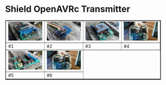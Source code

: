 # Shield OpenAVRc Transmitter

<table border="2">
<tr>
<td><img src="https://github.com/Ingwie/OpenAVRc_Hw/blob/V3/User's%20OpenAVRc%20Transmitters/Bracame/Bracame_TX_MegaMini/b1.jpg" border="0"/></td>
<td><img src="https://github.com/Ingwie/OpenAVRc_Hw/blob/V3/User's%20OpenAVRc%20Transmitters/Bracame/Bracame_TX_MegaMini/b2.jpg" border="0"/></td>
<td><img src="https://github.com/Ingwie/OpenAVRc_Hw/blob/V3/User's%20OpenAVRc%20Transmitters/Bracame/Bracame_TX_MegaMini/b3.jpg" border="0"/></td>
<td><img src="https://github.com/Ingwie/OpenAVRc_Hw/blob/V3/User's%20OpenAVRc%20Transmitters/Bracame/Bracame_TX_MegaMini/b4.jpg" border="0"/></td>
</tr>
<tr>
<td>     #1</td><td>     #2</td><td>     #3</td><td>     #4</td>
</tr>
<tr>
<td><img src="https://github.com/Ingwie/OpenAVRc_Hw/blob/V3/User's%20OpenAVRc%20Transmitters/Bracame/Bracame_TX_MegaMini/b5.jpg" border="0"/></td>
<td><img src="https://github.com/Ingwie/OpenAVRc_Hw/blob/V3/User's%20OpenAVRc%20Transmitters/Bracame/Bracame_TX_MegaMini/b6.jpg" border="0"/></td>
</tr>
<tr>
<td>     #5</td><td>     #6</td>
</tr>
</table>

